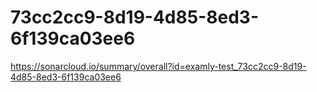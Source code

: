 # 73cc2cc9-8d19-4d85-8ed3-6f139ca03ee6
https://sonarcloud.io/summary/overall?id=examly-test_73cc2cc9-8d19-4d85-8ed3-6f139ca03ee6
